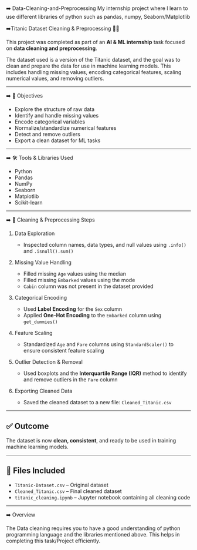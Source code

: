 ➡️ Data-Cleaning-and-Preprocessing
My internship project where I learn to use different libraries of python such as pandas, numpy, Seaborn/Matplotlib

➡️Titanic Dataset Cleaning & Preprocessing 🚢🧼

This project was completed as part of an **AI & ML internship** task focused on **data cleaning and preprocessing**.

The dataset used is a version of the Titanic dataset, and the goal was to clean and prepare the data for use in machine learning models. This includes handling missing values, encoding categorical features, scaling numerical values, and removing outliers.

---

➡️ 🎯 Objectives

- Explore the structure of raw data  
- Identify and handle missing values  
- Encode categorical variables  
- Normalize/standardize numerical features  
- Detect and remove outliers  
- Export a clean dataset for ML tasks

---

➡️ 🛠️ Tools & Libraries Used

- Python  
- Pandas  
- NumPy  
- Seaborn  
- Matplotlib  
- Scikit-learn

---

➡️ 🔧 Cleaning & Preprocessing Steps

1. Data Exploration 
   - Inspected column names, data types, and null values using `.info()` and `.isnull().sum()`

2. Missing Value Handling 
   - Filled missing `Age` values using the median  
   - Filled missing `Embarked` values using the mode  
   - `Cabin` column was not present in the dataset provided

3. Categorical Encoding 
   - Used **Label Encoding** for the `Sex` column  
   - Applied **One-Hot Encoding** to the `Embarked` column using `get_dummies()`

4. Feature Scaling  
   - Standardized `Age` and `Fare` columns using `StandardScaler()` to ensure consistent feature scaling

5. Outlier Detection & Removal 
   - Used boxplots and the **Interquartile Range (IQR)** method to identify and remove outliers in the `Fare` column

6. Exporting Cleaned Data
   - Saved the cleaned dataset to a new file: `Cleaned_Titanic.csv`

---

## ✅ Outcome

The dataset is now **clean, consistent**, and ready to be used in training machine learning models.

---

## 📁 Files Included

- `Titanic-Dataset.csv` – Original dataset  
- `Cleaned_Titanic.csv` – Final cleaned dataset  
- `titanic_cleaning.ipynb` – Jupyter notebook containing all cleaning code

---

➡️ Overview

The Data cleaning requires you to have a good understanding of python programming language and the libraries mentioned above. This helps in completing this task/Project efficiently.


